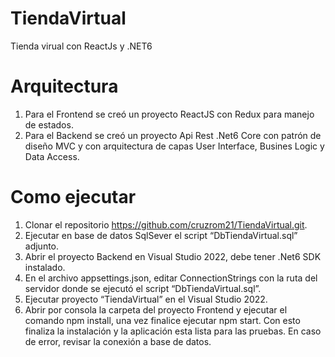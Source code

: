 # TiendaVirtual
Tienda virual con ReactJs y .NET6

# Arquitectura

1. Para el Frontend se creó un proyecto ReactJS con Redux para manejo de estados.
2. Para el Backend se creó un proyecto Api Rest .Net6 Core con patrón de diseño MVC y con arquitectura de capas User Interface, Busines Logic y Data Access.

# Como ejecutar

1.	Clonar el repositorio https://github.com/cruzrom21/TiendaVirtual.git.
2.	Ejecutar en base de datos SqlSever el script “DbTiendaVirtual.sql” adjunto.
3.	Abrir el proyecto Backend en Visual Studio 2022, debe tener .Net6 SDK instalado.
4.	En el archivo appsettings.json, editar ConnectionStrings con la ruta del servidor donde se ejecutó el script “DbTiendaVirtual.sql”.
5.	Ejecutar proyecto “TiendaVirtual” en el Visual Studio 2022.
6.	Abrir por consola la carpeta del proyecto Frontend y ejecutar el comando npm install, una vez finalice ejecutar npm start.
Con esto finaliza la instalación y la aplicación esta lista para las pruebas. En caso de error, revisar la conexión a base de datos.


